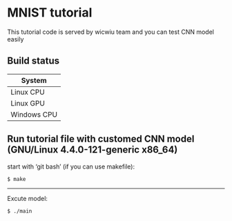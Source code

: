 # MNIST tutorial

This tutorial code is served by wicwiu team and you can test CNN model easily

## Build status

| System |
| --- |
| Linux CPU |
| Linux GPU |
| Windows CPU |

## Run tutorial file with customed CNN model (GNU/Linux 4.4.0-121-generic x86_64)

start with ‘git bash’ (if you can use makefile):
```bash
$ make
```
---------------------------------------

Excute model:
```
$ ./main
```
